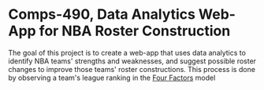 # Comps-490, Data Analytics Web-App for NBA Roster Construction

The goal of this project is to create a web-app that uses data analytics to identify NBA teams' strengths and weaknesses, and suggest possible roster changes to improve those teams' roster constructions. This process is done by observing a team's league ranking in the [Four Factors](https://squared2020.com/2017/09/05/introduction-to-olivers-four-factors/) model

